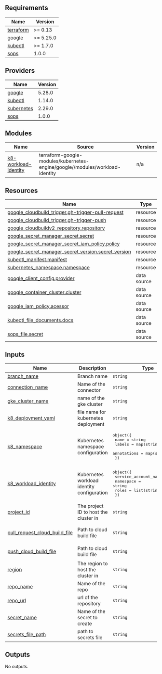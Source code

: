 ## Requirements

| Name | Version |
|------|---------|
| <a name="requirement_terraform"></a> [terraform](#requirement\_terraform) | >= 0.13 |
| <a name="requirement_google"></a> [google](#requirement\_google) | >= 5.25.0 |
| <a name="requirement_kubectl"></a> [kubectl](#requirement\_kubectl) | >= 1.7.0 |
| <a name="requirement_sops"></a> [sops](#requirement\_sops) | 1.0.0 |

## Providers

| Name | Version |
|------|---------|
| <a name="provider_google"></a> [google](#provider\_google) | 5.28.0 |
| <a name="provider_kubectl"></a> [kubectl](#provider\_kubectl) | 1.14.0 |
| <a name="provider_kubernetes"></a> [kubernetes](#provider\_kubernetes) | 2.29.0 |
| <a name="provider_sops"></a> [sops](#provider\_sops) | 1.0.0 |

## Modules

| Name | Source | Version |
|------|--------|---------|
| <a name="module_k8-workload-identity"></a> [k8-workload-identity](#module\_k8-workload-identity) | terraform-google-modules/kubernetes-engine/google//modules/workload-identity | n/a |

## Resources

| Name | Type |
|------|------|
| [google_cloudbuild_trigger.gh-trigger-pull-request](https://registry.terraform.io/providers/hashicorp/google/latest/docs/resources/cloudbuild_trigger) | resource |
| [google_cloudbuild_trigger.gh-trigger-push](https://registry.terraform.io/providers/hashicorp/google/latest/docs/resources/cloudbuild_trigger) | resource |
| [google_cloudbuildv2_repository.repository](https://registry.terraform.io/providers/hashicorp/google/latest/docs/resources/cloudbuildv2_repository) | resource |
| [google_secret_manager_secret.secret](https://registry.terraform.io/providers/hashicorp/google/latest/docs/resources/secret_manager_secret) | resource |
| [google_secret_manager_secret_iam_policy.policy](https://registry.terraform.io/providers/hashicorp/google/latest/docs/resources/secret_manager_secret_iam_policy) | resource |
| [google_secret_manager_secret_version.secret_version](https://registry.terraform.io/providers/hashicorp/google/latest/docs/resources/secret_manager_secret_version) | resource |
| [kubectl_manifest.manifest](https://registry.terraform.io/providers/gavinbunney/kubectl/latest/docs/resources/manifest) | resource |
| [kubernetes_namespace.namespace](https://registry.terraform.io/providers/hashicorp/kubernetes/latest/docs/resources/namespace) | resource |
| [google_client_config.provider](https://registry.terraform.io/providers/hashicorp/google/latest/docs/data-sources/client_config) | data source |
| [google_container_cluster.cluster](https://registry.terraform.io/providers/hashicorp/google/latest/docs/data-sources/container_cluster) | data source |
| [google_iam_policy.acessor](https://registry.terraform.io/providers/hashicorp/google/latest/docs/data-sources/iam_policy) | data source |
| [kubectl_file_documents.docs](https://registry.terraform.io/providers/gavinbunney/kubectl/latest/docs/data-sources/file_documents) | data source |
| [sops_file.secret](https://registry.terraform.io/providers/carlpett/sops/1.0.0/docs/data-sources/file) | data source |

## Inputs

| Name | Description | Type | Default | Required |
|------|-------------|------|---------|:--------:|
| <a name="input_branch_name"></a> [branch\_name](#input\_branch\_name) | Branch name | `string` | `"^main$"` | no |
| <a name="input_connection_name"></a> [connection\_name](#input\_connection\_name) | Name of the connector | `string` | n/a | yes |
| <a name="input_gke_cluster_name"></a> [gke\_cluster\_name](#input\_gke\_cluster\_name) | name of the gke cluster | `string` | n/a | yes |
| <a name="input_k8_deployment_yaml"></a> [k8\_deployment\_yaml](#input\_k8\_deployment\_yaml) | file name for kubernetes deployment | `string` | `""` | no |
| <a name="input_k8_namespace"></a> [k8\_namespace](#input\_k8\_namespace) | Kubernetes namespace configuration | <pre>object({<br>    name        = string<br>    labels      = map(string)<br>    annotations = map(string)<br>  })</pre> | n/a | yes |
| <a name="input_k8_workload_identity"></a> [k8\_workload\_identity](#input\_k8\_workload\_identity) | Kubernetes workload identity configuration | <pre>object({<br>    service_account_name = string<br>    namespace            = string<br>    roles                = list(string)<br>  })</pre> | n/a | yes |
| <a name="input_project_id"></a> [project\_id](#input\_project\_id) | The project ID to host the cluster in | `string` | n/a | yes |
| <a name="input_pull_request_cloud_build_file"></a> [pull\_request\_cloud\_build\_file](#input\_pull\_request\_cloud\_build\_file) | Path to cloud build file | `string` | `"cloud-build/cloudbuild-pull-request.yaml"` | no |
| <a name="input_push_cloud_build_file"></a> [push\_cloud\_build\_file](#input\_push\_cloud\_build\_file) | Path to cloud build file | `string` | `"cloud-build/cloudbuild-push.yaml"` | no |
| <a name="input_region"></a> [region](#input\_region) | The region to host the cluster in | `string` | n/a | yes |
| <a name="input_repo_name"></a> [repo\_name](#input\_repo\_name) | Name of the repo | `string` | n/a | yes |
| <a name="input_repo_url"></a> [repo\_url](#input\_repo\_url) | url of the repository | `string` | n/a | yes |
| <a name="input_secret_name"></a> [secret\_name](#input\_secret\_name) | Name of the secret to create | `string` | n/a | yes |
| <a name="input_secrets_file_path"></a> [secrets\_file\_path](#input\_secrets\_file\_path) | path to secrets file | `string` | n/a | yes |

## Outputs

No outputs.
